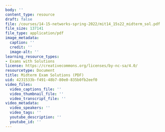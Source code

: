 ```yaml
---
body: ''
content_type: resource
draft: false
file: /courses/14-15-networks-spring-2022/mit14_15s22_midterm_sol.pdf
file_size: 137141
file_type: application/pdf
image_metadata:
  caption: ''
  credit: ''
  image-alt: ''
learning_resource_types:
- Exams with Solutions
license: https://creativecommons.org/licenses/by-nc-sa/4.0/
resourcetype: Document
title: Midterm Exam Solutions (PDF)
uid: 4231533b-f491-48b7-80e0-835b0fb2eef0
video_files:
  video_captions_file: ''
  video_thumbnail_file: ''
  video_transcript_file: ''
video_metadata:
  video_speakers: ''
  video_tags: ''
  youtube_description: ''
  youtube_id: ''
---
```

